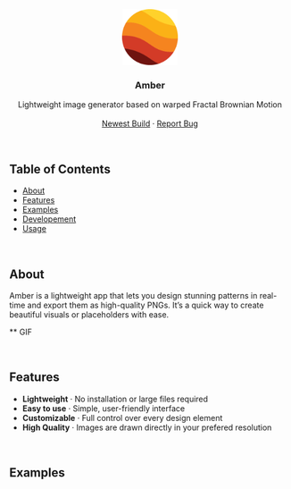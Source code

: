 <!-- HEADER -->
<div align="center">
  <a href="https://github.com/its-nion/Amber">
    <img src="icon/Amber.png" alt="Logo" width="100" height="100">
  </a>

  <h3 align="center">Amber</h3>
  
  <p align="center">
    Lightweight image generator based on warped Fractal Brownian Motion
    <br />
    <br />
    <a href="https://github.com/othneildrew/Best-README-Template">Newest Build</a>
    ·
    <a href="https://github.com/its-nion/Amber/issues/new?assignees=&labels=bug&projects=&template=bug_report.md&title=">Report Bug</a>
  </p>
</div>

<br />

<!-- TOC -->
## Table of Contents
- [About](#about)
- [Features](#features)
- [Examples](#examples)
- [Developement](#developement)
- [Usage](#philosophy)

<br />

<!-- ABOUT -->
## About
Amber is a lightweight app that lets you design stunning patterns in real-time and export them as high-quality PNGs. It’s a quick way to create beautiful visuals or placeholders with ease.

** GIF

<br />

<!-- FEATURES -->
## Features
- **Lightweight** · No installation or large files required
- **Easy to use** · Simple, user-friendly interface
- **Customizable** · Full control over every design element
- **High Quality** · Images are drawn directly in your prefered resolution

<br />

<!-- EXAMPLES -->
## Examples

